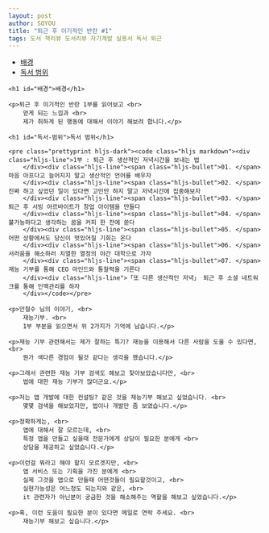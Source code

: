 ```yaml
---
layout: post
author: SOYOU
title: "퇴근 후 이기적인 반란 #1"
tags: 도서 책리뷰 도서리뷰 자기계발 실용서 독서 퇴근
---
```


<div id='preview-contents' class='note-content'>
    <div>
        <div class="toc">
            <div class="toc">
                <ul>
                    <li><a href="#배경">배경</a></li>
                    <li><a href="#독서-범위">독서 범위</a></li>
                </ul>
            </div>
        </div>
    </div>

    <h1 id="배경">배경</h1>

    <p>퇴근 후 이기적인 반란 1부를 읽어보고 <br>
        얻게 되는 느낌과 <br>
        제가 취하게 된 행동에 대해서 이야기 해보려 합니다.</p>

    <h1 id="독서-범위">독서 범위</h1>

    <pre class="prettyprint hljs-dark"><code class="hljs markdown"><div class="hljs-line">1부 : 퇴근 후 생산적인 저녁시간을 보내는 법
        </div><div class="hljs-line"><span class="hljs-bullet">01. </span>마음 아프다고 늘어지지 말고 생산적인 언어를 배우자
        </div><div class="hljs-line"><span class="hljs-bullet">02. </span>진짜 하고 싶었던 일이 있다면 고민만 하지 말고 저녁시간에 집중해보자
        </div><div class="hljs-line"><span class="hljs-bullet">03. </span>퇴근 후 서빙 아르바이트가 창업 아이템을 만들다
        </div><div class="hljs-line"><span class="hljs-bullet">04. </span>불가능하다고 생각하는 꿈을 커피 한 잔에 쏟다
        </div><div class="hljs-line"><span class="hljs-bullet">05. </span>어떤 상황에서도 당신이 멋있어질 기회는 온다
        </div><div class="hljs-line"><span class="hljs-bullet">06. </span>서러움을 해소하러 치열한 열정의 야간 대학으로 가자
        </div><div class="hljs-line"><span class="hljs-bullet">07. </span>재능 기부를 통해 CEO 마인드와 통찰력을 기른다
        </div><div class="hljs-line">「또 다른 생산적인 저녁」 퇴근 후 소셜 네트워크를 통해 인맥관리를 하자
        </div></code></pre>

    <p>안철수 님의 이야기, <br>
        재능기부. <br>
        1부 부분을 읽으면서 위 2가지가 기억에 남습니다.</p>

    <p>재능 기부 관련해서는 제가 잘하는 특기? 재능을 이용해서 다른 사람을 도울 수 있다면, <br>
        뭔가 색다른 경험이 될것 같다는 생각을 했습니다.</p>

    <p>그래서 관련한 재능 기부 검색도 해보고 찾아보았습니다만, <br>
        법에 대한 재능 기부가 많더군요.</p>

    <p>저는 앱 개발에 대한 컨설팅? 같은 것을 재능기부 해보고 싶었습니다. <br>
        몇몇 검색을 해보았지만, 법이나 개발만 좀 보였습니다.</p>

    <p>정확하게는, <br>
        앱에 대해서 잘 모르는데, <br>
        특정 앱을 만들고 싶을때 전문가에게 상담이 필요한 분에게 <br>
        상담을 제공하고 싶었습니다.</p>

    <p>이런걸 뭐라고 해야 할지 모르겟지만, <br>
        앱 서비스 또는 기획을 가진 분에게 <br>
        실제 그것을 앱으로 만들때 어떤것들이 필요할것이고, <br>
        실현가능성은 어느정도 되는지와 같은, <br>
        it 관련자가 아닌분이 궁금한 것을 해소해주는 역할을 해보고 싶었습니다.</p>

    <p>혹, 이런 도움이 필요한 분이 있다면 메일로 연락 주세요. <br>
        재능기부 해보고 싶습니다.</p>
</div>